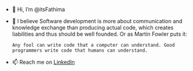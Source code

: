 - 👋 Hi, I’m @itsFathima
- 👀 I believe Software development is more about communication and knowledge exchange than producing actual code, which creates liabilities and thus should be well founded.
Or as Martin Fowler puts it:


    `Any fool can write code that a computer can understand. Good programmers write code that humans can understand.`
- 📫 Reach me on [LinkedIn](https://www.linkedin.com/in/nehafathima/) 
